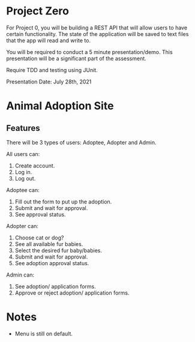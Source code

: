 # Project Zero
For Project 0, you will be building a REST API that will allow users to have certain functionality. The state of the application will be saved to text files that the app will read and write to.

You will be required to conduct a 5 minute presentation/demo. This presentation will be a significant part of the assessment.

Require TDD and testing using JUnit.

Presentation Date: July 28th, 2021

# Animal Adoption Site

## Features

There will be 3 types of users: Adoptee, Adopter and Admin.

All users can:

1. Create account.
2. Log in.
3. Log out.

Adoptee can:

1. Fill out the form to put up the adoption.
2. Submit and wait for approval.
3. See approval status.

Adopter can:

1. Choose cat or dog?
2. See all available fur babies.
3. Select the desired fur baby/babies.
4. Submit and wait for approval.
5. See adoption approval status.

Admin can:

1. See adoption/ application forms.
2. Approve or reject adoption/ application forms.

# Notes
- Menu is still on default. 
